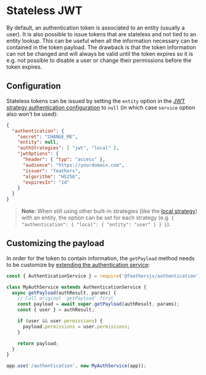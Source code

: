 # Stateless JWT

By default, an authentication token is associated to an entity (usually a user). It is also possible to issue tokens that are stateless and not tied to an entity lookup. This can be useful when all the information necessary can be contained in the token payload. The drawback is that the token information can not be changed and will always be valid until the token expires so it is e.g. not possible to disable a user or change their permissions before the token expires.

## Configuration

Stateless tokens can be issued by setting the `entity` option in the [JWT strategy authentication configuration](../../api/authentication/jwt.md#configuration) to `null` (in which case `service` option also won't be used):

```json
{
  "authentication": {
    "secret": "CHANGE_ME",
    "entity": null,
    "authStrategies": [ "jwt", "local" ],
    "jwtOptions": {
      "header": { "typ": "access" },
      "audience": "https://yourdomain.com",
      "issuer": "feathers",
      "algorithm": "HS256",
      "expiresIn": "1d"
    }
  }
}
```

> __Note:__ When still using other built-in strategies (like the [local strategy](../../api/authentication/local.md)) with an entity, the option can be set for each strategy (e.g. `{ "authentication": { "local": { "entity": "user" } } }`).

## Customizing the payload

In order for the token to contain information, the `getPayload` method needs to be customize by [extending the authentication service](../../api/authentication/service.md#customization):

```js
const { AuthenticationService } = require('@feathersjs/authentication');

class MyAuthService extends AuthenticationService {
  async getPayload(authResult, params) {
    // Call original `getPayload` first
    const payload = await super.getPayload(authResult, params);
    const { user } = authResult;

    if (user && user.permissions) {
      payload.permissions = user.permissions;
    }

    return payload;
  }
}

app.use('/authentication', new MyAuthService(app));
```
